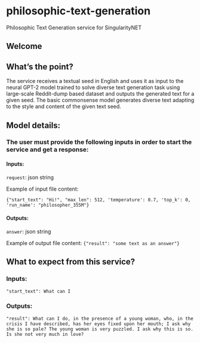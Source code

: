 # philosophic-text-generation
Philosophic Text Generation service for SingularityNET
## Welcome
## What’s the point?
The service receives a textual seed in English and uses it as input to the neural GPT-2 model trained to solve diverse text generation task using large-scale Reddit-dump based dataset and outputs the generated text for a given seed.
The basic commonsense model generates diverse text adapting to the style and content of the given text seed.
## Model details:
### The user must provide the following inputs in order to start the service and get a response:
#### Inputs:
`request`: json string

Example of input file content:

`{"start_text": "Hi!", "max_len": 512, 'temperature': 0.7, 'top_k': 0, 'run_name': "philosopher_355M"}`

#### Outputs:
`answer`: json string

Example of output file content:
`{"result": "some text as an answer"}`

## What to expect from this service?
### Inputs:
```"start_text": What can I```
### Outputs:
```"result": What can I do, in the presence of a young woman, who, in the crisis I have described, has her eyes fixed upon her mouth; I ask why she is so pale? The young woman is very puzzled. I ask why this is so. Is she not very much in love?```
